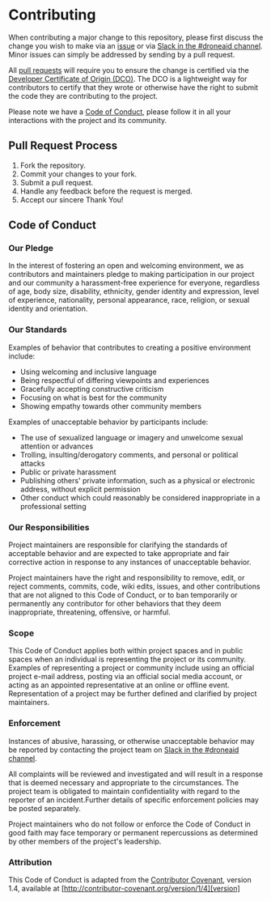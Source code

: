 # Contributing

When contributing a major change to this repository, please first discuss the change you wish to make via an [issue](contributing/ISSUES.md) or via
[Slack in the #droneaid channel](https://join.slack.com/t/code-and-response/shared_invite/enQtNzkyMDUyODg1NDU5LTdkZDhmMjJkMWI1MDk1ODc2YTc2OTEwZTI4MGI3NDI0NmZmNTg0Zjg5NTVmYzNiNTYzNzRiM2JkZjYzOWIwMWE). Minor issues can simply be addressed by sending by a pull request.

All [pull requests](contributing/PULL-REQUESTS.md) will require you to ensure the change is certified via the [Developer Certificate of Origin (DCO)](https://github.com/apps/dco/). The DCO is a lightweight way for contributors to certify that they wrote or otherwise have the right to submit the code they are contributing to the project.

Please note we have a [Code of Conduct](#code-of-conduct), please follow it in all your interactions with the project and its community.

## Pull Request Process

1. Fork the repository. 
2. Commit your changes to your fork. 
3. Submit a pull request.
4. Handle any feedback before the request is merged.
5. Accept our sincere Thank You!

## Code of Conduct

### Our Pledge

In the interest of fostering an open and welcoming environment, we as
contributors and maintainers pledge to making participation in our project and
our community a harassment-free experience for everyone, regardless of age, body size, disability, ethnicity, gender identity and expression, level of experience, nationality, personal appearance, race, religion, or sexual identity and orientation.

### Our Standards

Examples of behavior that contributes to creating a positive environment
include:

* Using welcoming and inclusive language
* Being respectful of differing viewpoints and experiences
* Gracefully accepting constructive criticism
* Focusing on what is best for the community
* Showing empathy towards other community members

Examples of unacceptable behavior by participants include:

* The use of sexualized language or imagery and unwelcome sexual attention or
advances
* Trolling, insulting/derogatory comments, and personal or political attacks
* Public or private harassment
* Publishing others' private information, such as a physical or electronic
  address, without explicit permission
* Other conduct which could reasonably be considered inappropriate in a
  professional setting

### Our Responsibilities

Project maintainers are responsible for clarifying the standards of acceptable
behavior and are expected to take appropriate and fair corrective action in
response to any instances of unacceptable behavior.

Project maintainers have the right and responsibility to remove, edit, or
reject comments, commits, code, wiki edits, issues, and other contributions
that are not aligned to this Code of Conduct, or to ban temporarily or
permanently any contributor for other behaviors that they deem inappropriate,
threatening, offensive, or harmful.

### Scope

This Code of Conduct applies both within project spaces and in public spaces
when an individual is representing the project or its community. Examples of
representing a project or community include using an official project e-mail
address, posting via an official social media account, or acting as an appointed
representative at an online or offline event. Representation of a project may be
further defined and clarified by project maintainers.

### Enforcement

Instances of abusive, harassing, or otherwise unacceptable behavior may be
reported by contacting the project team on [Slack in the #droneaid channel](https://join.slack.com/t/code-and-response/shared_invite/enQtNzkyMDUyODg1NDU5LTdkZDhmMjJkMWI1MDk1ODc2YTc2OTEwZTI4MGI3NDI0NmZmNTg0Zjg5NTVmYzNiNTYzNzRiM2JkZjYzOWIwMWE). 

All complaints will be reviewed and investigated and will result in a response that is deemed necessary and appropriate to the circumstances. The project team is obligated to maintain confidentiality with regard to the reporter of an incident.Further details of specific enforcement policies may be posted separately.

Project maintainers who do not follow or enforce the Code of Conduct in good
faith may face temporary or permanent repercussions as determined by other
members of the project's leadership.

### Attribution

This Code of Conduct is adapted from the [Contributor Covenant][homepage], version 1.4, available at [http://contributor-covenant.org/version/1/4][version]

[homepage]: http://contributor-covenant.org
[version]: http://contributor-covenant.org/version/1/4/
